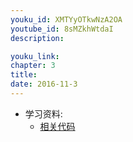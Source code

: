 ```yaml
---
youku_id: XMTYyOTkwNzA2OA
youtube_id: 8sMZkhWtdaI
description: 

youku_link: 
chapter: 3
title: 
date: 2016-11-3
---
```

* 学习资料:
  * [相关代码]()
  
